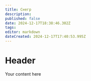 ```yaml
---
title: Снегр
description: 
published: false
date: 2024-12-17T18:38:46.302Z
tags: 
editor: markdown
dateCreated: 2024-12-17T17:40:53.995Z
---
```


# Header
Your content here